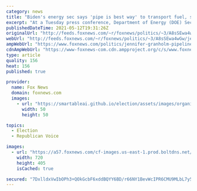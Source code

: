 ```yaml
---
category: news
title: "Biden's energy sec says 'pipe is best way' to transport fuel, sparks backlash regarding Keystone XL pipeline"
excerpt: "At a Tuesday press conference, Department of Energy (DOE) Secretary Jennifer Granholm was asked by a reporter about the \"feasibility of using rail cars\" to transport fuel across the country as the nation faces a gas shortage from a Russian cyber attack."
publishedDateTime: 2021-05-12T19:31:26Z
originalUrl: "http://feeds.foxnews.com/~r/foxnews/politics/~3/A8sSEwa4wGw/jennifer-granholm-pipeline-comment-backlash"
webUrl: "http://feeds.foxnews.com/~r/foxnews/politics/~3/A8sSEwa4wGw/jennifer-granholm-pipeline-comment-backlash"
ampWebUrl: "https://www.foxnews.com/politics/jennifer-granholm-pipeline-comment-backlash.amp"
cdnAmpWebUrl: "https://www-foxnews-com.cdn.ampproject.org/c/s/www.foxnews.com/politics/jennifer-granholm-pipeline-comment-backlash.amp"
type: article
quality: 156
heat: 156
published: true

provider:
  name: Fox News
  domain: foxnews.com
  images:
    - url: "https://smartableai.github.io/election/assets/images/organizations/foxnews.com-50x50.jpg"
      width: 50
      height: 50

topics:
  - Election
  - Republican Voice

images:
  - url: "https://a57.foxnews.com/cf-images.us-east-1.prod.boltdns.net/v1/static/694940094001/d2a99b01-47c4-41c7-b0cb-5b090050a230/f6930429-3760-4230-8b76-54bd6f4e39e7/1280x720/match/720/405/image.jpg?ve=1&tl=1"
    width: 720
    height: 405
    isCached: true

secured: "7DxlldxVwIbOPh3+QOkGcbF6xddBQYY6BD/r66NY1BevWcIPR6CMU9MLbL7y5ags9wfxSA0Nse2rvN8u+oExlGljItz1/hR8BR3wkXNOTEtGl6EqLXc5T3/hzR0CJ0eShFDg80tX+xo030mVOH5Z9jBH7cuL8vu10QlR0IDpfpaPSSVgah6gx/G5RM/2jjpx5vSIlvYTl1uZOri2z0qwt7Hpr7vlRQF9FBViilLi6QFuOPfFdBfKJW9lT/ZypFy5RRm1Wm/1EJe7jb0/iit03sdogjIL4i/f3wcxyDWaandoqOM0JBQDNirUq+9HlNjIHKDOLG+W3q+Mm6QU4h+p8rCcGsIVbXcJABCC7NTuXCU=;u3t1JZl79bkuSNhofk1lBQ=="
---
```


